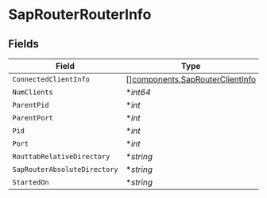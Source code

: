 # SapRouterRouterInfo


## Fields

| Field                                                                              | Type                                                                               | Required                                                                           | Description                                                                        |
| ---------------------------------------------------------------------------------- | ---------------------------------------------------------------------------------- | ---------------------------------------------------------------------------------- | ---------------------------------------------------------------------------------- |
| `ConnectedClientInfo`                                                              | [][components.SapRouterClientInfo](../../models/components/saprouterclientinfo.md) | :heavy_minus_sign:                                                                 | N/A                                                                                |
| `NumClients`                                                                       | **int64*                                                                           | :heavy_minus_sign:                                                                 | N/A                                                                                |
| `ParentPid`                                                                        | **int*                                                                             | :heavy_minus_sign:                                                                 | N/A                                                                                |
| `ParentPort`                                                                       | **int*                                                                             | :heavy_minus_sign:                                                                 | N/A                                                                                |
| `Pid`                                                                              | **int*                                                                             | :heavy_minus_sign:                                                                 | N/A                                                                                |
| `Port`                                                                             | **int*                                                                             | :heavy_minus_sign:                                                                 | N/A                                                                                |
| `RouttabRelativeDirectory`                                                         | **string*                                                                          | :heavy_minus_sign:                                                                 | N/A                                                                                |
| `SapRouterAbsoluteDirectory`                                                       | **string*                                                                          | :heavy_minus_sign:                                                                 | N/A                                                                                |
| `StartedOn`                                                                        | **string*                                                                          | :heavy_minus_sign:                                                                 | N/A                                                                                |